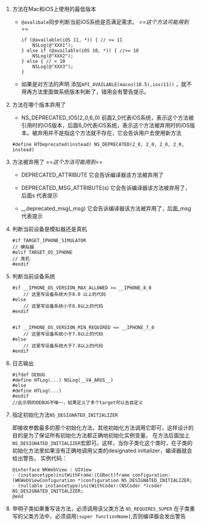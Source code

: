 1. 方法在Mac和iOS上使用的最低版本
    - `@avalibale`同步判断当前iOS系统是否满足需求。    *==这个方法可能用到==*
       
        ```
        if (@available(iOS 11, *)) { // >= 11
            NSLog(@"XXX1");
        } else if (@available(iOS 10, *)) { //>= 10
            NSLog(@"XXX2");
        } else { // < 10
            NSLog(@"XXX3");
        }  
        ```
    - 如果是对方法的声明 添加`API_AVAILABLE(macos(10.5),ios(11))` ，就不用再方法里面做系统版本判断了，错用会有警告提示。

    
2. 方法在哪个版本弃用了
    - NS_DEPRECATED_IOS(2_0,6_0) 前面2_0代表iOS系统，表示这个方法被引用时的iOS版本，后面6_0代表iOS系统，表示这个方法被弃用时的iOS版本。被弃用并不是指这个方法就不存在，它会告诉用户去使用新方法

    ```objc
    #define HTDeprecated(instead) NS_DEPRECATED(2_0, 2_0, 2_0, 2_0, instead)
    ```

3. 方法被弃用了   *==这个方法可能用到==*
    - DEPRECATED_ATTRIBUTE 它会告诉编译器该方法被弃用了

    - DEPRECATED_MSG_ATTRIBUTE(s) 它会告诉编译器该方法被弃用了，后面s 代表提示

    - __deprecated_msg(_msg) 它会告诉编译器该方法被弃用了，后面_msg代表提示

4. 判断当前设备是模拟器还是真机
    
    ```
    #if TARGET_IPHONE_SIMULATOR
    // 模拟器
    #elif TARGET_OS_IPHONE
    // 真机
    #endif
    ```
    
5. 判断当前设备系统

    ```
    #if __IPHONE_OS_VERSION_MAX_ALLOWED >= __IPHONE_8_0
        // 这里写设备系统大于8.0 以上的代码
    #else
        // 这里写设备系统小于8.0以上的代码
    #endif
    
    
    #if __IPHONE_OS_VERSION_MIN_REQUIRED <= __IPHONE_7_0
        // 这里写设备系统小于7.0以上的代码
    #else
        // 这里写设备系统大于7.0以上的代码
    #endif
    ```

6. 日志输出

    ```
    #ifdef DEBUG
    #define HTLog(...) NSLog(__VA_ARGS__)
    #else
    #define HTLog(...)
    #endif
    //此示例的DEBUG不唯一，如果定义了多个target可以去自定义
    ```

7. 指定初始化方法`NS_DESIGNATED_INITIALIZER`

    即接收参数最多的那个初始化方法，其他初始化方法调用它即可，这样设计的目的是为了保证所有初始化方法都正确地初始化实例变量。
    在方法后面加上`NS_DESIGNATED_INITIALIZER`宏即可。这样，当你子类化这个类时，在子类的初始化方法里如果没有正确地调用父类的designated initializer，编译器就会给出警告。
    实例代码：

    ```objc 
    @interface WKWebView : UIView
    - (instancetype)initWithFrame:(CGRect)frame configuration:(WKWebViewConfiguration *)configuration NS_DESIGNATED_INITIALIZER;
    - (nullable instancetype)initWithCoder:(NSCoder *)coder NS_DESIGNATED_INITIALIZER;
    @end
    ```
    
8. 申明子类如果重写该方法，必须调用该父类方法 `NS_REQUIRES_SUPER`
   在子类重写的父类方法中，必须调用`[super functionName]`,否则编译器会发出警告


